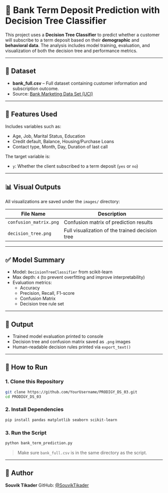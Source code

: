 # 🧠 Bank Term Deposit Prediction with Decision Tree Classifier

This project uses a **Decision Tree Classifier** to predict whether a customer will subscribe to a term deposit based on their **demographic** and **behavioral data**. The analysis includes model training, evaluation, and visualization of both the decision tree and performance metrics.

---

## 📁 Dataset

- **bank_full.csv** – Full dataset containing customer information and subscription outcome.
- Source: [Bank Marketing Data Set (UCI)](https://archive.ics.uci.edu/ml/datasets/Bank+Marketing)

---

## 🔧 Features Used

Includes variables such as:
- Age, Job, Marital Status, Education
- Credit default, Balance, Housing/Purchase Loans
- Contact type, Month, Day, Duration of last call

The target variable is:
- `y`: Whether the client subscribed to a term deposit (`yes` or `no`)

---

## 📊 Visual Outputs

All visualizations are saved under the `images/` directory:

| File Name              | Description                                 |
|------------------------|---------------------------------------------|
| `confusion_matrix.png` | Confusion matrix of prediction results      |
| `decision_tree.png`    | Full visualization of the trained decision tree |

---

## ✅ Model Summary

- Model: `DecisionTreeClassifier` from scikit-learn
- Max depth: `4` (to prevent overfitting and improve interpretability)
- Evaluation metrics:
  - Accuracy
  - Precision, Recall, F1-score
  - Confusion Matrix
  - Decision tree rule set

---

## 📂 Output

- Trained model evaluation printed to console
- Decision tree and confusion matrix saved as `.png` images
- Human-readable decision rules printed via `export_text()`

---

## 🚀 How to Run

### 1. Clone this Repository

```bash
git clone https://github.com/YourUsername/PRODIGY_DS_03.git
cd PRODIGY_DS_03
```

### 2. Install Dependencies

```bash
pip install pandas matplotlib seaborn scikit-learn
```

### 3. Run the Script

```bash
python bank_term_prediction.py
```

> Make sure `bank_full.csv` is in the same directory as the script.


---

## 📧 Author

**Souvik Tikader**
GitHub: [@SouvikTikader](https://github.com/SouvikTikader)


